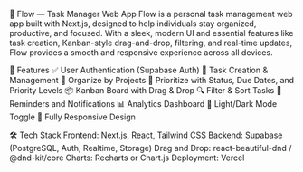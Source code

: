🌊 Flow — Task Manager Web App
Flow is a personal task management web app built with Next.js, designed to help individuals stay organized, productive, and focused. With a sleek, modern UI and essential features like task creation, Kanban-style drag-and-drop, filtering, and real-time updates, Flow provides a smooth and responsive experience across all devices.

🚀 Features
✅ User Authentication (Supabase Auth)
📝 Task Creation & Management
📁 Organize by Projects
📌 Prioritize with Status, Due Dates, and Priority Levels
📦 Kanban Board with Drag & Drop
🔍 Filter & Sort Tasks
🔔 Reminders and Notifications
📊 Analytics Dashboard
🌙 Light/Dark Mode Toggle
📱 Fully Responsive Design

🛠️ Tech Stack
Frontend: Next.js, React, Tailwind CSS
Backend: Supabase (PostgreSQL, Auth, Realtime, Storage)
Drag and Drop: react-beautiful-dnd / @dnd-kit/core
Charts: Recharts or Chart.js
Deployment: Vercel
